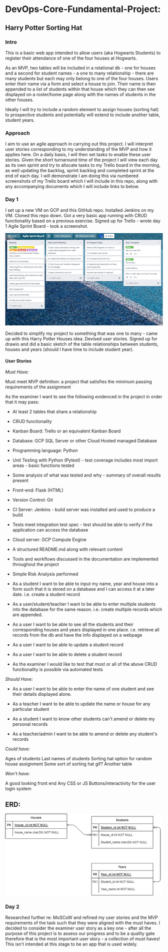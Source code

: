 # DevOps-Core-Fundamental-Project: 
## Harry Potter Sorting Hat
### Intro

This is a basic web app intended to allow users (aka Hogwarts Students) to register their attendance of one of the four houses at Hogwarts.

As an MVP, two tables will be included in a relational db - one for houses and a second for student names - a one to many relationship - there are many students but each may only belong to one of the four houses.  Users enter their name via a form and select a house to join.
Their name is then appended to a list of students within that house which they can then see displayed on a roster/home page along with the names of students in the other houses.

Ideally I will try to include a random element to assign houses (sorting hat) to prospective students and potentially will extend to include another table, student 
years.

### Approach

I aim to use an agile approach in carrying out this project.  I will interpret user stories corresponding to my understanding of the MVP
and how it applies here.  On a daily basis, I will then set tasks to enable these user stories.  Given the short 
turnaround time of the project I will view each day as its own sprint and try to allocate tasks to my Trello board in the morning, as well 
updating the backlog, sprint backlog and completed sprint at the end of each day.  I will demonstrate I am doing this via numbered screenshots 
of my Trello board which I will include in this repo, along with any accompanying documents which I will include links to below.

### Day 1
I set up a new VM on GCP and this GitHub repo.  Installed Jenkins on my VM.  Cloned this repo down.  Got a very basic app running with CRUD functionality based on a previous exercise.
Signed up for Trello - wrote day 1 Agile Sprint Board - took a screenshot.

![alt text](https://github.com/Harry84/DevOps-Core-Fundamental-Project/blob/main/Trello%20Board%20Day1.JPG)

Decided to simplify my project to something that was one to many - came up with this Harry Potter Houses idea.
Devised user stories.
Signed up for drawio and did a basic sketch of the table relationships between students, houses and years (should I have time to include student year).

#### User Stories

_Must Have:_

Must meet MVP definition: a project that satisfies the minimum passing requirements of the assignment

As the examiner I want to see the following evidenced in the project in order that it may pass:

* At least 2 tables that share a relationship
* CRUD functionality
* Kanban Board: Trello or an equivalent Kanban Board
* Database: GCP SQL Server or other Cloud Hosted managed Database
* Programming language: Python
* Unit Testing with Python (Pytest) - test coverage includes most import areas - basic functions tested
* Some analysis of what was tested and why - summary of overall results present
* Front-end: Flask (HTML)
* Version Control: Git
* CI Server: Jenkins - build server was installed and used to produce a build
* Tests meet integration test spec - test should be able to verify if the application can access the database
* Cloud server: GCP Compute Engine
* A structured README.md along with relevant content
* Tools and workflows discussed in the documentation are implemented throughout the project
* Simple Risk Analysis performed

* As a student I want to be able to input my name, year and house into a form such that
it is stored on a database and I can access it at a later date.  i.e. create a student record

* As a user/student/teacher I want to be able to enter multiple students into the database for the
same reason. i.e. create multiple records which are appended.

* As a user I want to be able to see all the students and their corresponding houses and years
displayed in one place. i.e. retrieve all records from the db and have the info displayed on a webpage

* As a user I want to be able to update a student record

* As a user I want to be able to delete a student record

* As the examiner I would like to test that most or all of the above CRUD functionality is possible via automated tests



_Should Have:_

* As a user I want to be able to enter the name of one student and see their details displayed
alone.

* As a teacher I want to be able to update the name or house for any particular student

* As a student I want to know other students can't amend or delete my personal records

* As a teacher/admin I want to be able to amend or delete any student's records


_Could have:_

Ages of students
Last names of students
Sorting hat option for random house assignment
Some sort of sorting hat gif?
Another table


_Won't have:_

A good looking front end
Any CSS or JS
Buttons/interactivity for the user
login system

## ERD:

![alt text](https://github.com/Harry84/DevOps-Core-Fundamental-Project/blob/main/Hogwarts%20Houses%20ERD.drawio.png)

### Day 2
Researched further re: MoSCoW and refined my user stories and the MVP requirements of the task such that they were aligned with the must haves.  I decided to consider the examiner user story as a key one - after all the purpose of this project is to assess our progress and to be a quality gate therefore that is the most important user story - a collection of must haves!  This isn't intended at this stage to be an app that is used widely.





